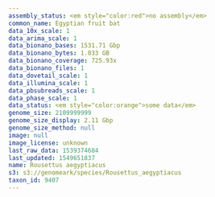 ```yaml
---
assembly_status: <em style="color:red">no assembly</em>
common_name: Egyptian fruit bat
data_10x_scale: 1
data_arima_scale: 1
data_bionano_bases: 1531.71 Gbp
data_bionano_bytes: 1.033 GB
data_bionano_coverage: 725.93x
data_bionano_files: 1
data_dovetail_scale: 1
data_illumina_scale: 1
data_pbsubreads_scale: 1
data_phase_scale: 1
data_status: <em style="color:orange">some data</em>
genome_size: 2109999999
genome_size_display: 2.11 Gbp
genome_size_method: null
image: null
image_license: unknown
last_raw_data: 1539374684
last_updated: 1549651837
name: Rousettus aegyptiacus
s3: s3://genomeark/species/Rousettus_aegyptiacus
taxon_id: 9407
---
```

